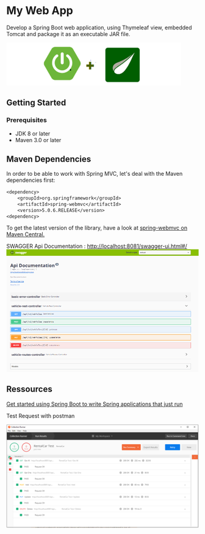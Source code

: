 # My Web App

Develop a Spring Boot web application, using Thymeleaf view, embedded Tomcat and package it as an executable JAR file.

![](assets/spring-thymeleaf.png)

## Getting Started

### Prerequisites

- JDK 8 or later
- Maven 3.0 or later

## Maven Dependencies

In order to be able to work with Spring MVC, let's deal with the Maven dependencies first:

```
<dependency>
    <groupId>org.springframework</groupId>
    <artifactId>spring-webmvc</artifactId>
    <version>5.0.6.RELEASE</version>
<dependency>
```

To get the latest version of the library, have a look at [spring-webmvc on Maven Central.](https://mvnrepository.com/artifact/org.springframework/spring-webmvc)

SWAGGER Api Documentation : [http://localhost:8081/swagger-ui.html#/](http://localhost:8081/swagger-ui.html#/)
![](assets/swagger.png)
## Ressources

[Get started using Spring Boot to write Spring applications that just run](https://developer.ibm.com/tutorials/j-spring-boot-basics-perry)

Test Request with postman

![](assets/postman.png)
